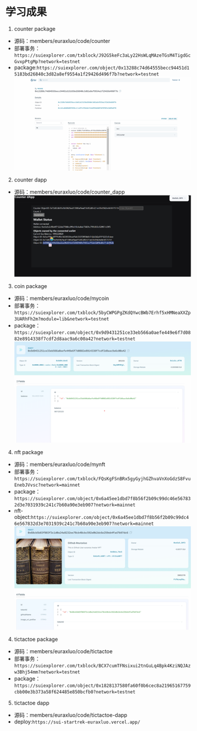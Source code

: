 # 学习成果

1. counter package
- 源码：members/euraxluo/code/counter
- 部署事务：`https://suiexplorer.com/txblock/J92G5keFc3aLy22HsWLqMAzeTGsM4TigdGcGvxpPtgMp?network=testnet`
- package:`https://suiexplorer.com/object/0x13288c74d64555becc94451d15183bd26840c3d82a8ef9554a1f29426d496f7b?network=testnet`
![counterPackage](./doc/week01/image.png)

2. counter dapp
- 源码：members/euraxluo/code/counter_dapp
![counterdapp](./doc/week01/image-2.png)

3. coin package
- 源码：members/euraxluo/code/mycoin
- 部署事务：`https://suiexplorer.com/txblock/5byCWPGPgZKdQYwcBWb7Erhf5xHMNeaXXZp3UARhFh2m?module=lib&network=testnet`
- package：`https://suiexplorer.com/object/0x9d9431251ce33eb566a0aefe449e6f7d0882e8914338f7cdf2d8aac9a6c00a42?network=testnet`
![coinView2](./doc/week01/image-5.png)

4. nft package
- 源码：members/euraxluo/code/mynft
- 部署事务：`https://suiexplorer.com/txblock/FQsKgFSnBRx5gyGyjhGZhvaVnXoGdzS8FvuEnebJVvsc?network=mainnet`
- package：`https://suiexplorer.com/object/0x6a45ee1dbd7f8b56f2b09c99dc46e567832d3e7031939c241c7b60a90e3eb907?network=mainnet`
- nft-object:`https://suiexplorer.com/object/0x6a45ee1dbd7f8b56f2b09c99dc46e567832d3e7031939c241c7b60a90e3eb907?network=mainnet`
![nftView](./doc/week02/image-2.png)

4. tictactoe package
- 源码：members/euraxluo/code/tictactoe
- 部署事务：`https://suiexplorer.com/txblock/BCX7cumTFNsixui2tnGuLq4Bpk4KziNQJAzw3Bhj54mm?network=testnet`
- package：`https://suiexplorer.com/object/0x1828137580fa60f0b6cec8a21965167759cbb00e3b373a58f624485e850bcfb0?network=testnet`

5. tictactoe dapp
- 源码：members/euraxluo/code/tictactoe-dapp
- deploy:`https://sui-startrek-euraxluo.vercel.app/`